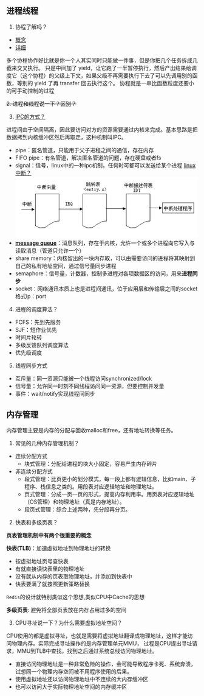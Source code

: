 ## 进程线程
1. 协程了解吗？

- [概念](https://www.liaoxuefeng.com/wiki/1016959663602400/1017968846697824)
- [详细](https://www.zhihu.com/question/20511233)

多个协程协作好比就是你一个人其实同时只能做一件事，但是你把几个任务拆成几截来交叉执行。
只是中间加了 yield，让它跑了一半暂停执行，然后产出结果给调度它（这个协程）的父级上下文，如果父级不再需要执行下去了可以先调用别的函数，等别的 yield 了再 transfer 回去执行这个。
协程就是一串比函数粒度还要小的可手动控制的过程

~~2. 进程和线程说一下？区别？~~

3. [IPC的方式？](https://www.jianshu.com/p/c1015f5ffa74)

进程间由于空间隔离，因此要访问对方的资源需要通过内核来完成。基本思路是把数据拷到内核缓冲区然后再取走，这种机制叫IPC。
- pipe：匿名管道，只能用于父子进程之间的通信，存在内存
- FIFO pipe：有名管道，解决匿名管道的问题，存在硬盘或者fs
- signal：信号，linux中的一种ipc机制，任何时可都可以发送给某个进程 [linux中断？](https://www.ibm.com/developerworks/cn/linux/l-cn-linuxkernelint/index.html)
![中断](/images/中断.png)
- [**message queue**](https://www.javanav.com/interview/4c2dfb1d78d94cfe93d1683459a27a74.html)：消息队列，存在于内核，允许一个或多个进程向它写入与读取消息（管道只允许一个）
- share memory：内核留出的一块内存取，可以由需要访问的进程将其映射到自己的私有地址空间，通过信号量同步进程
- semaphore：信号量，计数器，控制多进程对各项数据区的访问，用来**进程同步**
- socket：网络通讯本质上也是进程间通讯，位于应用层和传输层之间的socket格式ip：port

4. 进程的调度算法？

- FCFS：先到先服务
- SJF：短作业优先
- 时间片轮转
- 多级反馈队列调度算法
- 优先级调度

5. 线程同步方式

- 互斥量：同一资源只能被一个线程访问synchronized/lock
- 信号量：允许同一时刻不同线程访问同一资源，但要控制并发量
- 事件：wait/notify实现线程间同步

## 内存管理

内存管理主要是内存的分配与回收malloc和free，还有地址转换等任务。

1. 常见的几种内存管理机制？

- 连续分配方式
    - 块式管理：分配给进程的块大小固定，容易产生内存碎片
- 非连续分配方式    
    - 段式管理：比页更小的划分模式，每一段上都有逻辑信息，比如main、子程序、栈信息之类的。用段表对应逻辑地址和物理地址。
    - 页式管理：分成一页一页的形式，提高内存利用率。用页表对应逻辑地址（OS管理）和物理地址（真是内存地址）。
    - 段页式管理：综合上述两种，先分段再分页。
    
2. 快表和多级页表？

**页表管理机制中有两个很重要的概念**

**快表(TLB)**：加速虚拟地址到物理地址的转换
- 按虚拟地址页号查快表
- 有就直接读快表里的物理地址
- 没有就从内存的页表取物理地址，并添加到快表中
- 快表要满了就按照更新策略替换

`Redis`的设计就特别类似这个思想,类似CPU中Cache的思想

**多级页表**: 避免将全部页表放在内存占用过多的空间

3. CPU寻址说一下？为什么需要虚拟地址空间？

CPU使用的都是虚拟寻址，也就是需要将虚拟地址翻译成物理地址，这样才能访问物理内存。实际完成寻址操作的是内存管理单元MMU，
过程是CPU提出寻址请求，MMU到TLB中查找，找到之后通过系统总线访问物理地址。

- 直接访问物理地址是一种非常危险的操作，会可能导致程序卡死、系统奔溃，试想同一个物理内存空间被不用程序使用的后果。
- 使用虚拟地址还以访问物理地址中不连续的大内存缓冲区
- 也可以访问大于实际物理地址空间的内存缓冲区

